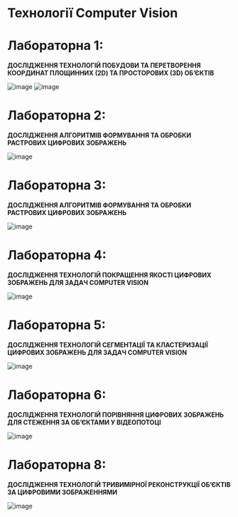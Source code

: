 # Технології Computer Vision

# Лабораторна 1: 

**ДОСЛІДЖЕННЯ ТЕХНОЛОГІЙ ПОБУДОВИ ТА ПЕРЕТВОРЕННЯ КООРДИНАТ ПЛОЩИННИХ (2D) ТА ПРОСТОРОВИХ (3D) ОБ’ЄКТІВ**

![image](https://github.com/zerorchik/CV_6_labs/assets/103893849/0020707c-c25d-4e60-a4f7-f57b07dc04f6)
![image](https://github.com/zerorchik/CV_6_labs/assets/103893849/7cb55961-d757-430e-8b95-0798b9c3ea1d)

# Лабораторна 2: 

**ДОСЛІДЖЕННЯ АЛГОРИТМІВ ФОРМУВАННЯ ТА ОБРОБКИ РАСТРОВИХ ЦИФРОВИХ ЗОБРАЖЕНЬ**

![image](https://github.com/zerorchik/CV_6_labs/assets/103893849/70888860-eb71-46a0-9a8b-41f1e84f93c5)

# Лабораторна 3: 

**ДОСЛІДЖЕННЯ АЛГОРИТМІВ ФОРМУВАННЯ ТА ОБРОБКИ РАСТРОВИХ ЦИФРОВИХ ЗОБРАЖЕНЬ**

![image](https://github.com/zerorchik/CV_6_labs/assets/103893849/3abdbe37-3016-49d2-b55c-bff74fb62bf0)

# Лабораторна 4:

**ДОСЛІДЖЕННЯ ТЕХНОЛОГІЙ ПОКРАЩЕННЯ ЯКОСТІ ЦИФРОВИХ ЗОБРАЖЕНЬ ДЛЯ ЗАДАЧ COMPUTER VISION**

![image](https://github.com/zerorchik/CV_6_labs/assets/103893849/480bc0f2-0f27-4683-98a1-b4555e0b6949)

# Лабораторна 5:

**ДОСЛІДЖЕННЯ ТЕХНОЛОГІЙ СЕГМЕНТАЦІЇ ТА КЛАСТЕРИЗАЦІЇ ЦИФРОВИХ ЗОБРАЖЕНЬ ДЛЯ ЗАДАЧ COMPUTER VISION**

![image](https://github.com/zerorchik/CV_6_labs/assets/103893849/4d4c5cb6-32c3-453a-a7ca-0c6d55a7fab3)

# Лабораторна 6:

**ДОСЛІДЖЕННЯ ТЕХНОЛОГІЙ ПОРІВНЯННЯ ЦИФРОВИХ ЗОБРАЖЕНЬ ДЛЯ СТЕЖЕННЯ ЗА ОБ’ЄКТАМИ У ВІДЕОПОТОЦІ**

![image](https://github.com/zerorchik/CV_6_labs/assets/103893849/9c532c73-aea1-4142-bb3c-f0995c3eb355)

# Лабораторна 8:

**ДОСЛІДЖЕННЯ ТЕХНОЛОГІЙ ТРИВИМІРНОЇ РЕКОНСТРУКЦІЇ ОБ’ЄКТІВ ЗА ЦИФРОВИМИ ЗОБРАЖЕННЯМИ**

![image](https://github.com/zerorchik/CV_6_labs/assets/103893849/d5b7c21f-9f4c-44f7-8bbc-8b317ab12b50)

